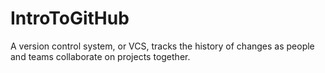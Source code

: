 # IntroToGitHub
A version control system, or VCS, tracks the history of changes as people and teams collaborate on projects together.
